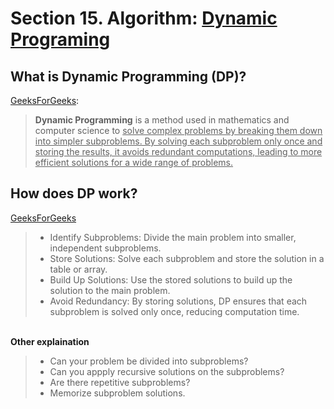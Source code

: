 # Section 15. Algorithm: [Dynamic Programing](https://en.wikipedia.org/wiki/Dynamic_programming)

## What is Dynamic Programming (DP)?
[GeeksForGeeks](https://www.geeksforgeeks.org/dynamic-programming/#what-is-dynamic-programming-dp):
> **Dynamic Programming** is a method used in mathematics and computer science to <u>solve complex problems by breaking them down into simpler subproblems. By solving each subproblem only once and storing the results, it avoids redundant computations, leading to more efficient solutions for a wide range of problems.</u>

## How does DP work?

[GeeksForGeeks](https://www.geeksforgeeks.org/dynamic-programming/#how-does-dynamic-programming-dp-work)
> * Identify Subproblems: Divide the main problem into smaller, independent subproblems.
> * Store Solutions: Solve each subproblem and store the solution in a table or array.
> * Build Up Solutions: Use the stored solutions to build up the solution to the main problem.
> * Avoid Redundancy: By storing solutions, DP ensures that each subproblem is solved only once, reducing computation time.

<br>**Other explaination**<br>
> * Can your problem be divided into subproblems?
> * Can you appply recursive solutions on the subproblems?
> * Are there repetitive subproblems?
> * Memorize subproblem solutions.


